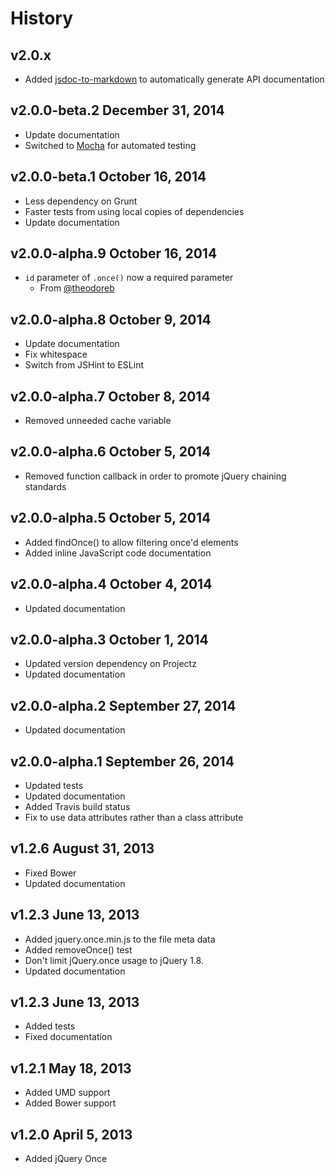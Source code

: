 # History

## v2.0.x
- Added [jsdoc-to-markdown](https://github.com/75lb/jsdoc-to-markdown) to
  automatically generate API documentation

## v2.0.0-beta.2 December 31, 2014
- Update documentation
- Switched to [Mocha](http://mochajs.org) for automated testing

## v2.0.0-beta.1 October 16, 2014
- Less dependency on Grunt
- Faster tests from using local copies of dependencies
- Update documentation

## v2.0.0-alpha.9 October 16, 2014
- `id` parameter of `.once()` now a required parameter
  - From [@theodoreb](http://github.com/theodoreb)

## v2.0.0-alpha.8 October 9, 2014
- Update documentation
- Fix whitespace
- Switch from JSHint to ESLint

## v2.0.0-alpha.7 October 8, 2014
- Removed unneeded cache variable

## v2.0.0-alpha.6 October 5, 2014
- Removed function callback in order to promote jQuery chaining standards

## v2.0.0-alpha.5 October 5, 2014
- Added findOnce() to allow filtering once'd elements
- Added inline JavaScript code documentation

## v2.0.0-alpha.4 October 4, 2014
- Updated documentation

## v2.0.0-alpha.3 October 1, 2014
- Updated version dependency on Projectz
- Updated documentation

## v2.0.0-alpha.2 September 27, 2014
- Updated documentation

## v2.0.0-alpha.1 September 26, 2014
- Updated tests
- Updated documentation
- Added Travis build status
- Fix to use data attributes rather than a class attribute

## v1.2.6 August 31, 2013
- Fixed Bower
- Updated documentation

## v1.2.3 June 13, 2013
- Added jquery.once.min.js to the file meta data
- Added removeOnce() test
- Don't limit jQuery.once usage to jQuery 1.8.
- Updated documentation

## v1.2.3 June 13, 2013
- Added tests
- Fixed documentation

## v1.2.1 May 18, 2013
- Added UMD support
- Added Bower support

## v1.2.0 April 5, 2013
- Added jQuery Once
